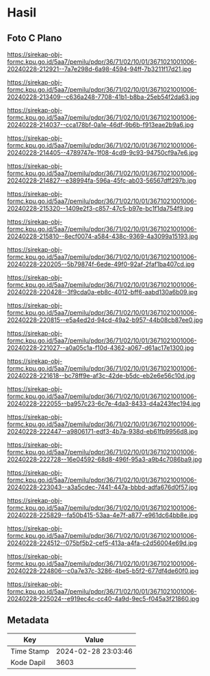 # Hasil

## Foto C Plano

https://sirekap-obj-formc.kpu.go.id/5aa7/pemilu/pdpr/36/71/02/10/01/3671021001006-20240228-212921--7a7e298d-6a98-4594-94ff-7b3211f17d21.jpg

https://sirekap-obj-formc.kpu.go.id/5aa7/pemilu/pdpr/36/71/02/10/01/3671021001006-20240228-213409--c636a248-7708-41b1-b8ba-25eb54f2da63.jpg

https://sirekap-obj-formc.kpu.go.id/5aa7/pemilu/pdpr/36/71/02/10/01/3671021001006-20240228-214037--cca178bf-0a1e-46df-9b6b-f913eae2b9a6.jpg

https://sirekap-obj-formc.kpu.go.id/5aa7/pemilu/pdpr/36/71/02/10/01/3671021001006-20240228-214405--4789747e-1f08-4cd9-9c93-94750cf9a7e6.jpg

https://sirekap-obj-formc.kpu.go.id/5aa7/pemilu/pdpr/36/71/02/10/01/3671021001006-20240228-214827--e38994fa-596a-45fc-ab03-56567dff297b.jpg

https://sirekap-obj-formc.kpu.go.id/5aa7/pemilu/pdpr/36/71/02/10/01/3671021001006-20240228-215320--1409e2f3-c857-47c5-b97e-bc1f1da754f9.jpg

https://sirekap-obj-formc.kpu.go.id/5aa7/pemilu/pdpr/36/71/02/10/01/3671021001006-20240228-215810--8ecf0074-a584-438c-9369-4a3099a15193.jpg

https://sirekap-obj-formc.kpu.go.id/5aa7/pemilu/pdpr/36/71/02/10/01/3671021001006-20240228-220205--5b79874f-6ede-49f0-92af-2faf1ba407cd.jpg

https://sirekap-obj-formc.kpu.go.id/5aa7/pemilu/pdpr/36/71/02/10/01/3671021001006-20240228-220428--3f9cda0a-eb8c-4012-bff6-aabd130a6b09.jpg

https://sirekap-obj-formc.kpu.go.id/5aa7/pemilu/pdpr/36/71/02/10/01/3671021001006-20240228-220815--e5a4ed2d-94cd-49a2-b957-44b08cb87ee0.jpg

https://sirekap-obj-formc.kpu.go.id/5aa7/pemilu/pdpr/36/71/02/10/01/3671021001006-20240228-221027--a0a05c1a-f10d-4362-a067-d61ac17e1300.jpg

https://sirekap-obj-formc.kpu.go.id/5aa7/pemilu/pdpr/36/71/02/10/01/3671021001006-20240228-221618--bc78ff9e-af3c-42de-b5dc-eb2e6e56c10d.jpg

https://sirekap-obj-formc.kpu.go.id/5aa7/pemilu/pdpr/36/71/02/10/01/3671021001006-20240228-222055--ba957c23-6c7e-4da3-8433-d4a243fec194.jpg

https://sirekap-obj-formc.kpu.go.id/5aa7/pemilu/pdpr/36/71/02/10/01/3671021001006-20240228-222447--a9806171-edf3-4b7a-938d-eb61fb9956d8.jpg

https://sirekap-obj-formc.kpu.go.id/5aa7/pemilu/pdpr/36/71/02/10/01/3671021001006-20240228-222728--16e04592-68d8-496f-95a3-a9b4c7086ba9.jpg

https://sirekap-obj-formc.kpu.go.id/5aa7/pemilu/pdpr/36/71/02/10/01/3671021001006-20240228-223043--a3a5cdec-7441-447a-bbbd-adfa676d0f57.jpg

https://sirekap-obj-formc.kpu.go.id/5aa7/pemilu/pdpr/36/71/02/10/01/3671021001006-20240228-225829--fa50b415-53aa-4e7f-a877-e961dc64bb8e.jpg

https://sirekap-obj-formc.kpu.go.id/5aa7/pemilu/pdpr/36/71/02/10/01/3671021001006-20240228-224512--075bf5b2-cef5-413a-a4fa-c2d56004e69d.jpg

https://sirekap-obj-formc.kpu.go.id/5aa7/pemilu/pdpr/36/71/02/10/01/3671021001006-20240228-224806--c0a7e37c-3286-4be5-b5f2-677df4de60f0.jpg

https://sirekap-obj-formc.kpu.go.id/5aa7/pemilu/pdpr/36/71/02/10/01/3671021001006-20240228-225024--e919ec4c-cc40-4a9d-9ec5-f045a3f21860.jpg


## Metadata

| Key        | Value               |
| ---------- | ------------------- |
| Time Stamp | 2024-02-28 23:03:46 |
| Kode Dapil | 3603                |



